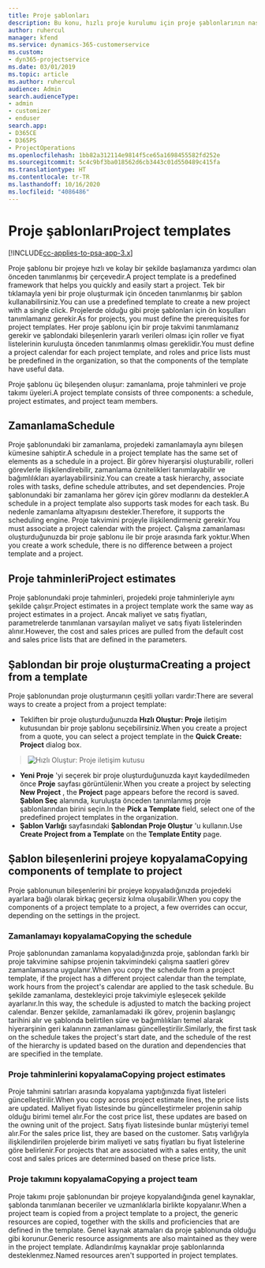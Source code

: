 ```yaml
---
title: Proje şablonları
description: Bu konu, hızlı proje kurulumu için proje şablonlarının nasıl kullanılacağı hakkında bilgi sağlar.
author: ruhercul
manager: kfend
ms.service: dynamics-365-customerservice
ms.custom:
- dyn365-projectservice
ms.date: 03/01/2019
ms.topic: article
ms.author: ruhercul
audience: Admin
search.audienceType:
- admin
- customizer
- enduser
search.app:
- D365CE
- D365PS
- ProjectOperations
ms.openlocfilehash: 1bb82a312114e9814f5ce65a1698455582fd252e
ms.sourcegitcommit: 5c4c9bf3ba018562d6cb3443c01d550489c415fa
ms.translationtype: HT
ms.contentlocale: tr-TR
ms.lasthandoff: 10/16/2020
ms.locfileid: "4086486"
---
```

# <a name="project-templates"></a><span data-ttu-id="c782b-103">Proje şablonları</span><span class="sxs-lookup"><span data-stu-id="c782b-103">Project templates</span></span> 

[!INCLUDE[cc-applies-to-psa-app-3.x](../includes/cc-applies-to-psa-app-3x.md)]

<span data-ttu-id="c782b-104">Proje şablonu bir projeye hızlı ve kolay bir şekilde başlamanıza yardımcı olan önceden tanımlanmış bir çerçevedir.</span><span class="sxs-lookup"><span data-stu-id="c782b-104">A project template is a predefined framework that helps you quickly and easily start a project.</span></span> <span data-ttu-id="c782b-105">Tek bir tıklamayla yeni bir proje oluşturmak için önceden tanımlanmış bir şablon kullanabilirsiniz.</span><span class="sxs-lookup"><span data-stu-id="c782b-105">You can use a predefined template to create a new project with a single click.</span></span> <span data-ttu-id="c782b-106">Projelerde olduğu gibi proje şablonları için ön koşulları tanımlamanız gerekir.</span><span class="sxs-lookup"><span data-stu-id="c782b-106">As for projects, you must define the prerequisites for project templates.</span></span> <span data-ttu-id="c782b-107">Her proje şablonu için bir proje takvimi tanımlamanız gerekir ve şablondaki bileşenlerin yararlı verileri olması için roller ve fiyat listelerinin kuruluşta önceden tanımlanmış olması gereklidir.</span><span class="sxs-lookup"><span data-stu-id="c782b-107">You must define a project calendar for each project template, and roles and price lists must be predefined in the organization, so that the components of the template have useful data.</span></span>

<span data-ttu-id="c782b-108">Proje şablonu üç bileşenden oluşur: zamanlama, proje tahminleri ve proje takımı üyeleri.</span><span class="sxs-lookup"><span data-stu-id="c782b-108">A project template consists of three components: a schedule, project estimates, and project team members.</span></span>

## <a name="schedule"></a><span data-ttu-id="c782b-109">Zamanlama</span><span class="sxs-lookup"><span data-stu-id="c782b-109">Schedule</span></span>

<span data-ttu-id="c782b-110">Proje şablonundaki bir zamanlama, projedeki zamanlamayla aynı bileşen kümesine sahiptir.</span><span class="sxs-lookup"><span data-stu-id="c782b-110">A schedule in a project template has the same set of elements as a schedule in a project.</span></span> <span data-ttu-id="c782b-111">Bir görev hiyerarşisi oluşturabilir, rolleri görevlerle ilişkilendirebilir, zamanlama öznitelikleri tanımlayabilir ve bağımlılıkları ayarlayabilirsiniz.</span><span class="sxs-lookup"><span data-stu-id="c782b-111">You can create a task hierarchy, associate roles with tasks, define schedule attributes, and set dependencies.</span></span> <span data-ttu-id="c782b-112">Proje şablonundaki bir zamanlama her görev için görev modlarını da destekler.</span><span class="sxs-lookup"><span data-stu-id="c782b-112">A schedule in a project template also supports task modes for each task.</span></span> <span data-ttu-id="c782b-113">Bu nedenle zamanlama altyapısını destekler.</span><span class="sxs-lookup"><span data-stu-id="c782b-113">Therefore, it supports the scheduling engine.</span></span> <span data-ttu-id="c782b-114">Proje takvimini projeyle ilişkilendirmeniz gerekir.</span><span class="sxs-lookup"><span data-stu-id="c782b-114">You must associate a project calendar with the project.</span></span> <span data-ttu-id="c782b-115">Çalışma zamanlaması oluşturduğunuzda bir proje şablonu ile bir proje arasında fark yoktur.</span><span class="sxs-lookup"><span data-stu-id="c782b-115">When you create a work schedule, there is no difference between a project template and a project.</span></span>

## <a name="project-estimates"></a><span data-ttu-id="c782b-116">Proje tahminleri</span><span class="sxs-lookup"><span data-stu-id="c782b-116">Project estimates</span></span>

<span data-ttu-id="c782b-117">Proje şablonundaki proje tahminleri, projedeki proje tahminleriyle aynı şekilde çalışır.</span><span class="sxs-lookup"><span data-stu-id="c782b-117">Project estimates in a project template work the same way as project estimates in a project.</span></span> <span data-ttu-id="c782b-118">Ancak maliyet ve satış fiyatları, parametrelerde tanımlanan varsayılan maliyet ve satış fiyatı listelerinden alınır.</span><span class="sxs-lookup"><span data-stu-id="c782b-118">However, the cost and sales prices are pulled from the default cost and sales price lists that are defined in the parameters.</span></span>

## <a name="creating-a-project-from-a-template"></a><span data-ttu-id="c782b-119">Şablondan bir proje oluşturma</span><span class="sxs-lookup"><span data-stu-id="c782b-119">Creating a project from a template</span></span>
 
<span data-ttu-id="c782b-120">Proje şablonundan proje oluşturmanın çeşitli yolları vardır:</span><span class="sxs-lookup"><span data-stu-id="c782b-120">There are several ways to create a project from a project template:</span></span>

- <span data-ttu-id="c782b-121">Tekliften bir proje oluşturduğunuzda **Hızlı Oluştur: Proje** iletişim kutusundan bir proje şablonu seçebilirsiniz.</span><span class="sxs-lookup"><span data-stu-id="c782b-121">When you create a project from a quote, you can select a project template in the **Quick Create: Project** dialog box.</span></span>

> ![Hızlı Oluştur: Proje iletişim kutusu](media/project-11.png)

- <span data-ttu-id="c782b-123">**Yeni Proje** 'yi seçerek bir proje oluşturduğunuzda kayıt kaydedilmeden önce **Proje** sayfası görüntülenir.</span><span class="sxs-lookup"><span data-stu-id="c782b-123">When you create a project by selecting **New Project** , the **Project** page appears before the record is saved.</span></span> <span data-ttu-id="c782b-124">**Şablon Seç** alanında, kuruluşta önceden tanımlanmış proje şablonlarından birini seçin.</span><span class="sxs-lookup"><span data-stu-id="c782b-124">In the **Pick a Template** field, select one of the predefined project templates in the organization.</span></span>
- <span data-ttu-id="c782b-125">**Şablon Varlığı** sayfasındaki **Şablondan Proje Oluştur** 'u kullanın.</span><span class="sxs-lookup"><span data-stu-id="c782b-125">Use **Create Project from a Template** on the **Template Entity** page.</span></span>

## <a name="copying-components-of-template-to-project"></a><span data-ttu-id="c782b-126">Şablon bileşenlerini projeye kopyalama</span><span class="sxs-lookup"><span data-stu-id="c782b-126">Copying components of template to project</span></span>

<span data-ttu-id="c782b-127">Proje şablonunun bileşenlerini bir projeye kopyaladığınızda projedeki ayarlara bağlı olarak birkaç geçersiz kılma oluşabilir.</span><span class="sxs-lookup"><span data-stu-id="c782b-127">When you copy the components of a project template to a project, a few overrides can occur, depending on the settings in the project.</span></span>

### <a name="copying-the-schedule"></a><span data-ttu-id="c782b-128">Zamanlamayı kopyalama</span><span class="sxs-lookup"><span data-stu-id="c782b-128">Copying the schedule</span></span>

<span data-ttu-id="c782b-129">Proje şablonundan zamanlama kopyaladığınızda proje, şablondan farklı bir proje takvimine sahipse projenin takvimindeki çalışma saatleri görev zamanlamasına uygulanır.</span><span class="sxs-lookup"><span data-stu-id="c782b-129">When you copy the schedule from a project template, if the project has a different project calendar than the template, work hours from the project's calendar are applied to the task schedule.</span></span> <span data-ttu-id="c782b-130">Bu şekilde zamanlama, destekleyici proje takvimiyle eşleşecek şekilde ayarlanır.</span><span class="sxs-lookup"><span data-stu-id="c782b-130">In this way, the schedule is adjusted to match the backing project calendar.</span></span> <span data-ttu-id="c782b-131">Benzer şekilde, zamanlamadaki ilk görev, projenin başlangıç tarihini alır ve şablonda belirtilen süre ve bağımlılıkları temel alarak hiyerarşinin geri kalanının zamanlaması güncelleştirilir.</span><span class="sxs-lookup"><span data-stu-id="c782b-131">Similarly, the first task on the schedule takes the project's start date, and the schedule of the rest of the hierarchy is updated based on the duration and dependencies that are specified in the template.</span></span> 

### <a name="copying-project-estimates"></a><span data-ttu-id="c782b-132">Proje tahminlerini kopyalama</span><span class="sxs-lookup"><span data-stu-id="c782b-132">Copying project estimates</span></span> 

<span data-ttu-id="c782b-133">Proje tahmini satırları arasında kopyalama yaptığınızda fiyat listeleri güncelleştirilir.</span><span class="sxs-lookup"><span data-stu-id="c782b-133">When you copy across project estimate lines, the price lists are updated.</span></span> <span data-ttu-id="c782b-134">Maliyet fiyatı listesinde bu güncelleştirmeler projenin sahip olduğu birimi temel alır.</span><span class="sxs-lookup"><span data-stu-id="c782b-134">For the cost price list, these updates are based on the owning unit of the project.</span></span> <span data-ttu-id="c782b-135">Satış fiyatı listesinde bunlar müşteriyi temel alır.</span><span class="sxs-lookup"><span data-stu-id="c782b-135">For the sales price list, they are based on the customer.</span></span> <span data-ttu-id="c782b-136">Satış varlığıyla ilişkilendirilen projelerde birim maliyeti ve satış fiyatları bu fiyat listelerine göre belirlenir.</span><span class="sxs-lookup"><span data-stu-id="c782b-136">For projects that are associated with a sales entity, the unit cost and sales prices are determined based on these price lists.</span></span>

### <a name="copying-a-project-team"></a><span data-ttu-id="c782b-137">Proje takımını kopyalama</span><span class="sxs-lookup"><span data-stu-id="c782b-137">Copying a project team</span></span>

<span data-ttu-id="c782b-138">Proje takımı proje şablonundan bir projeye kopyalandığında genel kaynaklar, şablonda tanımlanan beceriler ve uzmanlıklarla birlikte kopyalanır.</span><span class="sxs-lookup"><span data-stu-id="c782b-138">When a project team is copied from a project template to a project, the generic resources are copied, together with the skills and proficiencies that are defined in the template.</span></span> <span data-ttu-id="c782b-139">Genel kaynak atamaları da proje şablonunda olduğu gibi korunur.</span><span class="sxs-lookup"><span data-stu-id="c782b-139">Generic resource assignments are also maintained as they were in the project template.</span></span> <span data-ttu-id="c782b-140">Adlandırılmış kaynaklar proje şablonlarında desteklenmez.</span><span class="sxs-lookup"><span data-stu-id="c782b-140">Named resources aren't supported in project templates.</span></span>
